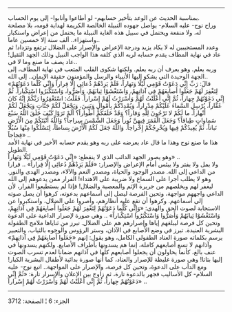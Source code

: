 ------------------------------------------------------------------------

بمناسبة الحديث عن الوعد بتأخير حسابهم- لو أطاعوا وأنابوا- إلى يوم
الحساب.  
وراح نوح- عليه السلام- يواصل جهوده النبيلة الخالصة الكريمة لهداية قومه،
بلا مصلحة له، ولا منفعة ويحتمل في سبيل هذه الغاية النبيلة ما يحتمل من
إعراض واستكبار واستهزاء.. ألف سنة إلا خمسين عاما..  
وعدد المستجيبين له لا يكاد يزيد ودرجة الإعراض والإصرار على الضلال ترتفع
وتزداد! ثم عاد في نهاية المطاف يقدم حسابه لربه الذي كلفه هذا الواجب
النبيل وذلك الجهد الثقيل! عاد يصف ما صنع وما لا قى..  
وربه يعلم. وهو يعرف أن ربه يعلم. ولكنها شكوى القلب المتعب في نهاية
المطاف، إلى الجهة الوحيدة التي يشكو إليها الأنبياء والرسل والمؤمنون
حقيقة الإيمان.. إلى الله..  
«قالَ: رَبِّ إِنِّي دَعَوْتُ قَوْمِي لَيْلًا وَنَهاراً، فَلَمْ يَزِدْهُمْ دُعائِي إِلَّا فِراراً وَإِنِّي كُلَّما
دَعَوْتُهُمْ لِتَغْفِرَ لَهُمْ جَعَلُوا أَصابِعَهُمْ فِي آذانِهِمْ، وَاسْتَغْشَوْا ثِيابَهُمْ، وَأَصَرُّوا،
وَاسْتَكْبَرُوا اسْتِكْباراً. ثُمَّ إِنِّي دَعَوْتُهُمْ جِهاراً، ثُمَّ إِنِّي أَعْلَنْتُ لَهُمْ وَأَسْرَرْتُ لَهُمْ
إِسْراراً. فَقُلْتُ: اسْتَغْفِرُوا رَبَّكُمْ إِنَّهُ كانَ غَفَّاراً، يُرْسِلِ السَّماءَ عَلَيْكُمْ مِدْراراً،
وَيُمْدِدْكُمْ بِأَمْوالٍ وَبَنِينَ، وَيَجْعَلْ لَكُمْ جَنَّاتٍ وَيَجْعَلْ لَكُمْ أَنْهاراً. ما لَكُمْ لا تَرْجُونَ
لِلَّهِ وَقاراً؟ وَقَدْ خَلَقَكُمْ أَطْواراً؟ أَلَمْ تَرَوْا كَيْفَ خَلَقَ اللَّهُ سَبْعَ سَماواتٍ طِباقاً؟
وَجَعَلَ الْقَمَرَ فِيهِنَّ نُوراً وَجَعَلَ الشَّمْسَ سِراجاً؟ وَاللَّهُ أَنْبَتَكُمْ مِنَ الْأَرْضِ نَباتاً، ثُمَّ
يُعِيدُكُمْ فِيها وَيُخْرِجُكُمْ إِخْراجاً. وَاللَّهُ جَعَلَ لَكُمُ الْأَرْضَ بِساطاً، لِتَسْلُكُوا مِنْها سُبُلًا
فِجاجاً» ..  
هذا ما صنع نوح وهذا ما قال عاد يعرضه على ربه وهو يقدم حسابه الأخير في
نهاية الأمد الطويل.  
وهو يصور الجهد الدائب الذي لا ينقطع: «إِنِّي دَعَوْتُ قَوْمِي لَيْلًا وَنَهاراً» ..  
ولا يمل ولا يفتر ولا ييئس أمام الإعراض والإصرار: «فَلَمْ يَزِدْهُمْ دُعائِي إِلَّا
فِراراً» .. فرارا من الداعي إلى الله. مصدر الوجود والحياة، ومصدر النعم
والآلاء، ومصدر الهدى والنور. وهو لا يطلب أجرا على السماع ولا ضريبة على
الاهتداء! الفرار ممن يدعوهم إلى الله ليغفر لهم ويخلصهم من جريرة الإثم
والمعصية والضلال! فإذا لم يستطيعوا الفرار، لأن الداعي واجههم مواجهة،
وتحين الفرصة ليصل إلى أسماعهم بدعوته، كرهوا أن يصل صوته إلى أسماعهم.
وكرهوا أن تقع عليه أنظارهم، وأصروا على الضلال، واستكبروا عن الاستجابة
لصوت الحق والهدى: «وَإِنِّي كُلَّما دَعَوْتُهُمْ لِتَغْفِرَ لَهُمْ جَعَلُوا أَصابِعَهُمْ فِي آذانِهِمْ،
وَاسْتَغْشَوْا ثِيابَهُمْ وَأَصَرُّوا وَاسْتَكْبَرُوا اسْتِكْباراً» .. وهي صورة لإصرار الداعية
على الدعوة وتحين كل فرصة ليبلغهم إياها وإصرارهم هم على الضلال. تبرز من
ثناياها ملامح الطفولة البشرية العنيدة. تبرز في وضع الأصابع في الآذان،
وستر الرؤوس والوجوه بالثياب. والتعبير يرسم بكلماته صورة العناد الطفولي
الكامل، وهو يقول: إنهم «جَعَلُوا أَصابِعَهُمْ فِي آذانِهِمْ» وآذانهم لا تسع أصابعهم
كاملة، إنما هم يسدونها بأطراف الأصابع. ولكنهم يسدونها في عنف بالغ، كأنما
يحاولون أن يجعلوا أصابعهم كلها في آذانهم ضمانا لعدم تسرب الصوت إليها
بتاتا! وهي صورة غليظة للإصرار والعناد، كما أنها صورة بدائية لأطفال
البشرية الكبار! ومع الدأب على الدعوة، وتحين كل فرصة، والإصرار على
المواجهة.. اتبع نوح- عليه السلام- كل الأساليب فجهر بالدعوة تارة، ثم زاوج
بين الإعلان والإسرار تارة: «ثُمَّ إِنِّي دَعَوْتُهُمْ جِهاراً، ثُمَّ إِنِّي أَعْلَنْتُ لَهُمْ وَأَسْرَرْتُ
لَهُمْ إِسْراراً» ..

------------------------------------------------------------------------

الجزء: 6 ¦ الصفحة: 3712
